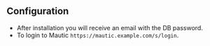 ## Configuration

 * After installation you will receive an email with the DB password.
 * To login to Mautic `https://mautic.example.com/s/login`.
